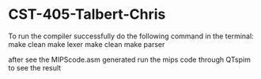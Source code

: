 # CST-405-Talbert-Chris
To run the compiler successfully do the following command in the terminal:
make clean
make lexer
make clean
make parser

after see the MIPScode.asm generated
run the mips code through QTspim to see the result
